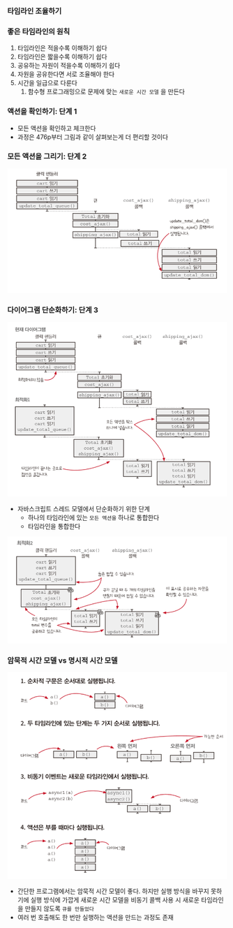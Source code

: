 ### 타임라인 조율하기

### 좋은 타임라인의 원칙

1. 타임라인은 적을수록 이해하기 쉽다
2. 타임라인은 짧을수록 이해하기 쉽다
3. 공유하는 자원이 적을수록 이해하기 쉽다
4. 자원을 공유한다면 서로 조율해야 한다
5. 시간을 일급으로 다룬다 
    1. 함수형 프로그래밍으로 문제에 맞는 `새로운 시간 모델` 을 만든다

### 액션을 확인하기: 단계 1

- 모든 액션을 확인하고 체크한다
- 과정은 476p부터 그림과 같이 살펴보는게 더 편리할 것이다

### 모든 액션을 그리기: 단계 2

![alt text](image.png)

### 다이어그램 단순화하기: 단계 3

![alt text](image-1.png)

- 자바스크립트 스레드 모델에서 단순화하기 위한 단계
    - 하나의 타임라인에 있는 `모든 액션을` 하나로 통합한다
    - 타임라인을 통합한다

![alt text](image-2.png)

### 암묵적 시간 모델 vs 명시적 시간 모델

![alt text](image-3.png)

- 간단한 프로그램에서는 암묵적 시간 모델이 좋다. 하지만 실행 방식을 바꾸지 못하기에
실행 방식에 가깝게 새로운 시간 모델을 비동기 콜백 사용 시 새로운 타임라인을 만들지 않도록 `큐를 만들었다`
- 여러 번 호출해도 한 번만 실행하는 액션을 만드는 과정도 존재